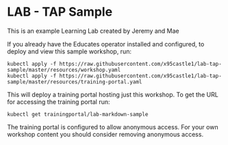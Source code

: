 LAB - TAP Sample
=====================

This is an example Learning Lab created by Jeremy and Mae

If you already have the Educates operator installed and configured, to
deploy and view this sample workshop, run:

```
kubectl apply -f https://raw.githubusercontent.com/x95castle1/lab-tap-sample/master/resources/workshop.yaml
kubectl apply -f https://raw.githubusercontent.com/x95castle1/lab-tap-sample/master/resources/training-portal.yaml
```

This will deploy a training portal hosting just this workshop. To get the
URL for accessing the training portal run:

```
kubectl get trainingportal/lab-markdown-sample
```

The training portal is configured to allow anonymous access. For your own
workshop content you should consider removing anonymous access.

